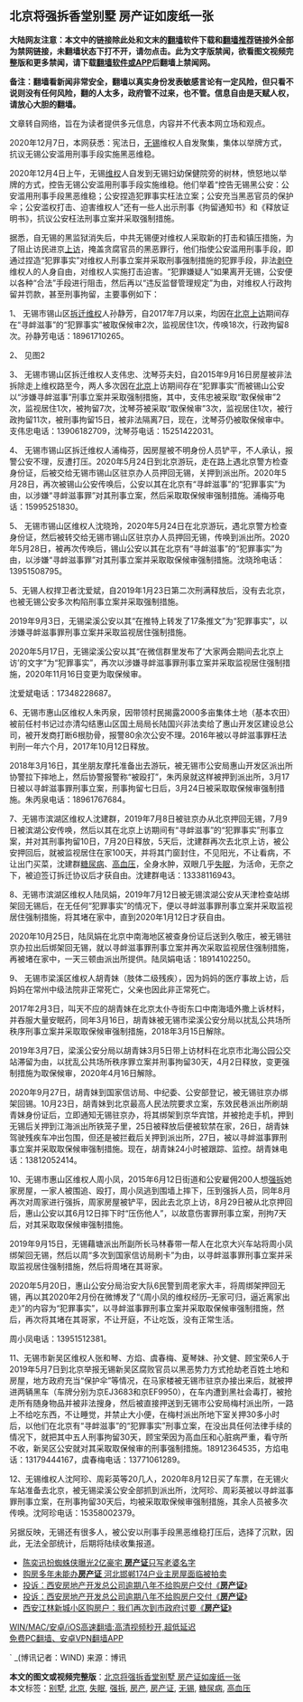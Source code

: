  <h2>北京将强拆香堂别墅 房产证如废纸一张</h2> <p class="notice"><b>大陆网友注意：本文中的链接除此处和文末的<a href="https://github.com/bannedbook/fanqiang" >翻墙</a>软件下载和<a href="https://github.com/killgcd/justmysocks/blob/master/README.md">翻墙推荐</a>链接外全部为禁网链接，未翻墙状态下打不开，请勿点击。此为文字版禁闻，欲看图文视频完整版和更多禁闻，请下载<a href="https://github.com/bannedbook/fanqiang">翻墙软件或APP</a>后翻墙上禁闻网。</p><p>备注：翻墙看新闻非常安全，翻墙以真实身份发表敏感言论有一定风险，但只看不说则没有任何风险，翻的人太多，政府管不过来，也不管。信息自由是天赋人权，请放心大胆的翻墙。</b></p>  <div class="entry"> <p>文章转自网络，旨在为读者提供多元信息，内容并不代表本网立场和观点。</p> <p>2020年12月7日，本网获悉：宪法日，<a href="https://www.bannedbook.org/bnews/tag/%e6%97%a0%e9%94%a1/" class="st_tag internal_tag" rel="tag" title="标签 无锡 下的日志">无锡</a>维权人自发聚集，集体以举牌方式，抗议无锡公安滥用刑事手段实施黑恶维稳。</p> <p>2020年12月4日上午，无锡<span class='wp_keywordlink_affiliate'><a href="https://www.bannedbook.org/bnews/weiquan/" title="维权" target="_blank">维权</a></span>人自发到无锡妇幼保健院旁的树林，愤怒地以举牌的方式，控告无锡公安滥用刑事手段实施维稳。他们举着“控告无锡黑公安：公安滥用刑事手段黑恶维稳；公安捏造犯罪事实枉法立案；公安充当黑恶官员的保护伞；公安滥权打击、迫害维权人”还有一些人出示刑事《拘留通知书》和《释放证明书》，抗议公安枉法刑事立案并采取强制措施。</p> <p>据悉，自无锡的黑监狱消失后，中共无锡便对维权人采取新的打击和镇压措施，为了阻止访民进京<span class='wp_keywordlink_affiliate'><a href="https://www.bannedbook.org/bnews/weiquan/" title="上访" target="_blank">上访</a></span>，掩盖贪腐官员的黑恶罪行，他们指使公安滥用刑事手段，即通过捏造“犯罪事实”对维权人刑事立案并采取刑事强制措施的犯罪手段，非法<span class='wp_keywordlink'><a href="https://www.bannedbook.org/forum2/topic21.html" title="《剥夺》 黄建民 著" target="_blank">剥夺</a></span>维权人的人身自由，对维权人实施打击迫害。“犯罪嫌疑人”如果离开无锡，公安便以各种“合法”手段进行阻击，然后再以“违反监督管理规定”为由，对维权人行政拘留并罚款，甚至刑事拘留，主要事例如下：</p> <p>1、 无锡市锡山区<span class='wp_keywordlink'><a href="https://www.bannedbook.org/forum17/" title="业主维权 拆迁上访 拆迁维权" target="_blank">拆迁维权</a></span>人孙静芳，自2017年7月以来，均因在<span class='wp_keywordlink'><a href="https://www.bannedbook.org/forum14/" title="进京上访 北京上访" target="_blank">北京上访</a></span>期间存在“寻衅滋事”的“犯罪事实”被取保候审2次，监视居住1次，传唤18次，行政拘留8次。孙静芳电话：18961710265。</p> <p>2、 见图2</p> <p>3、 无锡市锡山区拆迁维权人支伟忠、沈琴芬夫妇，自2015年9月16日房屋被非法拆除走上维权路至今，两人多次因在<a href="https://www.bannedbook.org/bnews/tag/%e5%8c%97%e4%ba%ac/" class="st_tag internal_tag" rel="tag" title="标签 北京 下的日志">北京</a>上访期间存在“犯罪事实”而被锡山公安以“涉嫌寻衅滋事”刑事立案并采取强制措施，其中，支伟忠被采取“取保候审”2次，监视居住1次，被拘留7次，沈琴芬被采取“取保候审”3次，监视居住1次，被行政拘留11次，被刑事拘留15日，被非法隔离7日，现在，沈琴芬仍被取保候审中。支伟忠电话：13906182709，沈琴芬电话：15251422031。</p>  <p>4、 无锡市锡山区拆迁维权人浦梅芬，因房屋被不明身份人员铲平，不人承认，报警公安不理，反遭打压。2020年5月24日到北京游玩，走在路上遇北京警方检查身份证，后被交给无锡市锡山区驻京办人员押回无锡，关押到派出所。2020年5月28日，再次被锡山公安传唤后，公安以其在北京有“寻衅滋事”的“犯罪事实”为由，以涉嫌“寻衅滋事罪”对其刑事立案，然后采取取保候审强制措施。浦梅芬电话：15995251830。</p> <p>5、 无锡市锡山区维权人沈晓玲，2020年5月24日在北京游玩，遇北京警方检查身份证，然后被转交给无锡市锡山区驻京办人员押回无锡，传唤到派出所。2020年5月28日，被再次传唤后，锡山公安以其在北京有“寻衅滋事”的“犯罪事实”为由，以涉嫌“寻衅滋事罪”对其刑事立案并采取取保候审强制措施。沈晓玲电话：13951508795。</p> <p>5、无锡人权捍卫者沈爱斌，自2019年1月23日第二次刑满释放后，没有去北京，也被无锡公安多次构陷刑事立案并采取强制措施。</p> <p>2019年9月3日，无锡梁溪公安以其“在推特上转发了17条推文”为“犯罪事实”，以涉嫌寻衅滋事罪刑事立案并采取监视居住强制措施。</p> <p>2020年5月17日，无锡梁溪公安以其“在微信群里发布了‘大家两会期间去北京上访’的文字”为“犯罪事实”，再次以涉嫌寻衅滋事罪刑事立案并采取监视居住强制措施，2020年11月16日变更为取保候审。</p> <p>沈爱斌电话：17348228687。</p> <p>6、无锡市惠山区维权人朱丙泉，因带领村民揭露2000多亩集体土地（基本农田）被前任村书记过亦清勾结惠山区国土局局长陆国兴非法卖给了惠山开发区建设总公司，被开发商打断6根肋骨，报警80余次公安不理。2016年被以寻衅滋事罪枉法判刑一年六个月，2017年10月12日释放。</p>  <p>2018年3月16日，其坐朋友摩托准备出去游玩，被无锡市公安局惠山开发区派出所协警拉下摔地上，然后协警报警称“被殴打”，朱丙泉就这样被押到派出所，3月17日被以寻衅滋事罪刑事立案，刑事拘留七日后，3月24日被采取取保候审强制措施。朱丙泉电话：18961767684。</p> <p>7、无锡市滨湖区维权人沈建群，2019年7月8日被驻京办从北京押回无锡，7月9日被滨湖公安传唤，然后以其在北京上访期间有“寻衅滋事”的“犯罪事实”刑事立案，并对其刑事拘留10日，7月20日释放，5天后，沈建群再次去北京上访，被公安押回后，就被监视居住在家100天，并将其门窗封住，不见阳光，不让看病，不让出门买菜，沈建群<a href="https://www.bannedbook.org/bnews/tag/%e7%b3%96%e5%b0%bf%e7%97%85/" class="st_tag internal_tag" rel="tag" title="标签 糖尿病 下的日志">糖尿病</a>、<a href="https://www.bannedbook.org/bnews/tag/%e9%ab%98%e8%a1%80%e5%8e%8b/" class="st_tag internal_tag" rel="tag" title="标签 高血压 下的日志">高血压</a>，全身水肿，双眼几乎<a href="https://www.bannedbook.org/bnews/tag/%e5%a4%b1%e7%9c%a0/" class="st_tag internal_tag" rel="tag" title="标签 失眠 下的日志">失眠</a>，为活命，无奈之下，被迫签订拆迁协议后才获自由。沈建群电话：13338116943。</p> <p>8、无锡市滨湖区维权人陆凤娟，2019年7月12日被无锡滨湖公安从天津检查站绑架回无锡后，在无任何“犯罪事实”的情况下，便以寻衅滋事罪刑事立案并采取监视居住强制措施，将其堵在家中，直到2020年1月12日才获自由。</p> <p>2020年10月25日，陆凤娟在北京中南海地区被查身份证后送到久敬庄，被无锡驻京办拉出后绑架回无锡，就以寻衅滋事罪刑事立案并再次采取监视居住强制措施，再被堵在家中，一天三顿由派出所提供。陆凤娟电话：18914102250。</p> <p>9、 无锡市梁溪区维权人胡青妹（肢体二级残疾），因为妈妈的医疗事故上访，后妈妈在常州中级法院非正常死亡，父亲也因此非正常死亡。</p> <p>2017年2月3日，叫天不应的胡青妹在北京太仆寺街东口中南海墙外撒上诉材料，并吞服大量安眠药，同年3月16日，胡青妹被无锡市梁溪公安分局以扰乱公共场所秩序刑事立案并采取取保候审强制措施，2018年3月15日解除。</p> <p>2019年3月7日，梁溪公安分局以胡青妹3月5日带上访材料在北京市北海公园公交站滞留为由，以扰乱公共场所秩序罪立案并刑事拘留30天，4月2日释放，变更强制措施为取保候审，2020年4月16日解除。</p>  <p>2020年9月27日，胡青妹到国家信访局、中纪委、公安部登记，被无锡驻京办绑架回锡。10月23日，胡青妹到北京最高人民法院要求立案，东效民巷派出所刷胡青妹身份证后，立即通知无锡驻京办，将其绑架到京华宾馆，并被抢走手机，押到无锡后关押到江海派出所铁笼子里，25日被释放后便被软禁在家，26日，胡青妹驾驶残疾车冲出包围，但还是被拦截后关押到派出所，27日，被以寻衅滋事罪刑事立案并采取取保候审强制措施。现在，胡青妹24小时被跟踪、监控。胡青妹电话：13812052414。</p> <p>10、无锡市惠山区维权人周小凤，2015年6月12日街道和公安雇佣200人想<a href="https://www.bannedbook.org/bnews/tag/%e5%bc%ba%e6%8b%86/" class="st_tag internal_tag" rel="tag" title="标签 强拆 下的日志">强拆</a>她家房屋，一家人被围追、殴打，周小凤逃到围墙上摔下，压到强拆人员，同年8月再次对周家进行强拆，周家房屋被铲平，因此去北京上访，8月29日被从北京押回后，惠山公安以其6月12日摔下时“压伤他人”，以故意伤害罪刑事立案，刑拘7天后，对其采取取保候审强制措施。</p> <p>2019年9月15日，无锡藉塘派出所副所长马林春带一帮人在北京大兴车站将周小凤绑架回无锡，然后以周“多次到国家信访局刷卡”为由，以寻衅滋事罪刑事立案并采取监视居住强制措施，然后将周堵在其哥家。</p> <p>2020年5月20日，惠山公安分局治安大队6民警到周老家大丰，将周绑架押回无锡，再以其2020年2月份在微博发了“《周小凤的维权经历&#8211;无家可归，逼近离家出走》”的内容为“犯罪事实”，以寻衅滋事罪刑事立案并采取取保候审强制措施，然后，再次将其堵在其哥家，不让开庭，不让吃饭，没有正常生活。</p> <p>周小凤电话：13951512381。</p> <p>11、无锡市新吴区维权人张和琴、方焰、虞春梅、夏琴妹、孙文健、顾宝荣6人于2019年5月7日到北京举报无锡新吴区腐败官员以黑恶势力方式抢劫老百姓土地和房屋，地方政府充当“保护伞”等情况，在马家楼被无锡市驻京办接出来后，就被押进两辆黑车（车牌分别为京EJ3683和京EF9950），在车内遭到黑社会毒打，被抢走所有随身物品并被非法搜身，然后被直接押送到无锡市公安局梅村派出所，一路上不给吃东西，不让睡觉，并禁止大小便，在梅村派出所地下室关押30多小时后，以他们在北京有“寻衅滋事”的“犯罪事实”刑事立案，在没出具任何法律手续的情况下，就把其中五人刑事拘留30天，顾宝荣因为高血压和心脏病严重，看守所不收，新吴区公安就对其采取取保候审的刑事强制措施。18912364535，方焰电话：13179444167，虞春梅电话：13771061289。</p> <p>12、无锡维权人沈阿珍、周彩英等20几人，2020年8月12日买了车票，在无锡火车站准备去北京，被无锡梁溪公安全部抓到派出所，沈阿珍、周彩英被以寻衅滋事罪刑事立案，在刑事拘留30天后，均被采取取保候审强制措施，其余人员被多次传唤。沈阿珍电话：15358002379。</p>  <p>另据反映，无锡还有很多人，被公安以刑事手段黑恶维稳打压后，选择了沉默，因此，无法全部统计，后期将陆续收集报道。</p> <ul class='op-related-articles' title='相关阅读'> <li><a href='https://www.bannedbook.org/bnews/yule/20200907/1392172.html' target='_blank'>陈奕迅扮蜘蛛侠曝光2亿豪宅 <b>房产证</b>只写老婆名字</a></li> <li><a href='https://www.bannedbook.org/bnews/baitai/20200613/1344033.html' target='_blank'>购房多年未能办<b>房产证</b> 河北邯郸174户业主房屋面临被拍卖</a></li> <li><a href='https://www.bannedbook.org/bnews/baitai/20191220/1244715.html' target='_blank'>投诉：西安房地产开发总公司逾期八年不给购房户交付《<b>房产证</b>》</a></li> <li><a href='https://www.bannedbook.org/bnews/weiquan/20191219/1244215.html' target='_blank'>投诉&#65306;西安房地产开发总公司逾期八年不给购房户交付&#12298;<b>房产证</b>&#12299;</a></li> <li><a href='https://www.bannedbook.org/bnews/baitai/20191106/1218904.html' target='_blank'>西安江林新城小区购房户：我们再次到市政府讨要《<b>房产证</b>》</a></li> </ul> <p class="texttj"> <a href="https://github.com/bannedbook/fanqiang/wiki/V2ray%E6%9C%BA%E5%9C%BA" target="_blank">WIN/MAC/安卓/iOS高速翻墙:高清视频秒开,超低延迟</a><br/> <a href="https://github.com/bannedbook/fanqiang/wiki/%E7%A6%81%E9%97%BB%E7%BD%91%E5%AE%89%E5%8D%93%E7%BF%BB%E5%A2%99%E6%96%B0%E9%97%BBAPP" target="_blank">免费PC翻墙、安卓VPN翻墙APP</a></p><p>`  _(博讯记者：WIND) 来源：博讯</p><a name='sharetosocial'></a>       <div><b>本文的图文或视频完整版</b>：<a href='https://www.bannedbook.org/bnews/baitai/20201209/1444695.html'>北京将强拆香堂别墅 房产证如废纸一张</a></div>  </div><!--END ENTRY--> <div class="postfooter"> <div>本文标签：<a href="https://www.bannedbook.org/bnews/tag/%E5%88%AB%E5%A2%85/" rel="tag">别墅</a>, <a href="https://www.bannedbook.org/bnews/tag/%e5%8c%97%e4%ba%ac/" rel="tag">北京</a>, <a href="https://www.bannedbook.org/bnews/tag/%e5%a4%b1%e7%9c%a0/" rel="tag">失眠</a>, <a href="https://www.bannedbook.org/bnews/tag/%e5%bc%ba%e6%8b%86/" rel="tag">强拆</a>, <a href="https://www.bannedbook.org/bnews/tag/%E6%88%BF%E4%BA%A7/" rel="tag">房产</a>, <a href="https://www.bannedbook.org/bnews/tag/%E6%88%BF%E4%BA%A7%E8%AF%81/" rel="tag">房产证</a>, <a href="https://www.bannedbook.org/bnews/tag/%e6%97%a0%e9%94%a1/" rel="tag">无锡</a>, <a href="https://www.bannedbook.org/bnews/tag/%e7%b3%96%e5%b0%bf%e7%97%85/" rel="tag">糖尿病</a>, <a href="https://www.bannedbook.org/bnews/tag/%e9%ab%98%e8%a1%80%e5%8e%8b/" rel="tag">高血压</a></div>  </div><!--END POSTFOOTER--> 